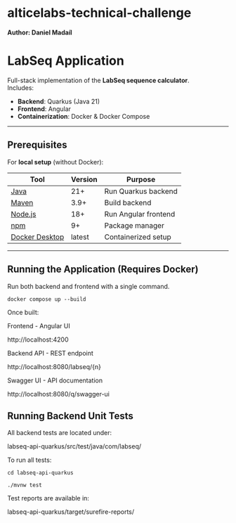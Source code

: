 # alticelabs-technical-challenge

**Author: Daniel Madaíl**

# LabSeq Application

Full-stack implementation of the **LabSeq sequence calculator**.  
Includes:
- **Backend**: Quarkus (Java 21)
- **Frontend**: Angular
- **Containerization**: Docker & Docker Compose

---
##  Prerequisites

For **local setup** (without Docker):

| Tool | Version | Purpose |
|------|----------|----------|
| [Java](https://adoptium.net) | 21+ | Run Quarkus backend |
| [Maven](https://maven.apache.org/) | 3.9+ | Build backend |
| [Node.js](https://nodejs.org/en/) | 18+ | Run Angular frontend |
| [npm](https://www.npmjs.com/) | 9+ | Package manager |
| [Docker Desktop](https://www.docker.com/) | latest | Containerized setup |

---

## Running the Application (Requires Docker)

Run both backend and frontend with a single command.

```
docker compose up --build
```


Once built:

Frontend	- Angular UI

http://localhost:4200


Backend API	- REST endpoint

http://localhost:8080/labseq/{n}


Swagger UI	- API documentation

http://localhost:8080/q/swagger-ui


##  Running Backend Unit Tests

All backend tests are located under:

labseq-api-quarkus/src/test/java/com/labseq/


To run all tests:

```
cd labseq-api-quarkus
```


```
./mvnw test
```

Test reports are available in:

labseq-api-quarkus/target/surefire-reports/
